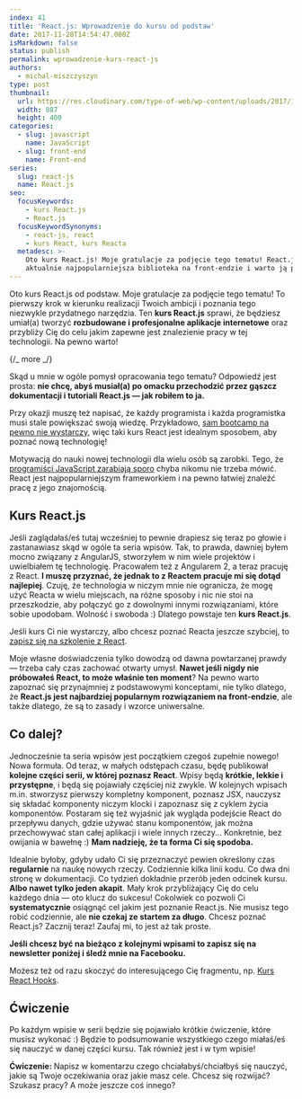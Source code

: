 ```yaml
---
index: 41
title: 'React.js: Wprowadzenie do kursu od podstaw'
date: 2017-11-28T14:54:47.000Z
isMarkdown: false
status: publish
permalink: wprowadzenie-kurs-react-js
authors:
  - michal-miszczyszyn
type: post
thumbnail:
  url: https://res.cloudinary.com/type-of-web/wp-content/uploads/2017/11/react-logo-1.png
  width: 887
  height: 400
categories:
  - slug: javascript
    name: JavaScript
  - slug: front-end
    name: Front-end
series:
  slug: react-js
  name: React.js
seo:
  focusKeywords:
    - kurs React.js
    - React.js
  focusKeywordSynonyms:
    - react-js, react
    - kurs React, kurs Reacta
  metadesc: >-
    Oto kurs React.js! Moje gratulacje za podjęcie tego tematu! React.js to
    aktualnie najpopularniejsza biblioteka na front-endzie i warto ją poznać!
---
```


Oto kurs React.js od podstaw. Moje gratulacje za podjęcie tego tematu! To pierwszy krok w kierunku realizacji Twoich ambicji i poznania tego niezwykle przydatnego narzędzia. Ten <strong>kurs React.js</strong> sprawi, że będziesz umiał(a) tworzyć <strong>rozbudowane i profesjonalne aplikacje internetowe</strong> oraz przybliży Cię do celu jakim zapewne jest znalezienie pracy w tej technologii. Na pewno warto!

{/_ more _/}

Skąd u mnie w ogóle pomysł opracowania tego tematu? Odpowiedź jest prosta: <strong>nie chcę, abyś musiał(a) po omacku przechodzić przez gąszcz dokumentacji i tutoriali React.js — jak robiłem to ja.</strong>

Przy okazji muszę też napisać, że każdy programista i każda programistka musi stale powiększać swoją wiedzę. Przykładowo, <a href="https://typeofweb.com/jak-kurs-programowania-ani-bootcamp-nie-zrobi-z-ciebie-programisty-w-dwa-miesiące/">sam bootcamp na pewno nie wystarczy</a>, więc taki kurs React jest idealnym sposobem, aby poznać nową technologię!

Motywacją do nauki nowej technologii dla wielu osób są zarobki. Tego, że <a href="https://nofluffjobs.com/blog/javascript-developer-zarobki-w-najwiekszych-polskich-miastach-infografika/">programiści JavaScript zarabiają sporo</a> chyba nikomu nie trzeba mówić. React jest najpopularniejszym frameworkiem i na pewno łatwiej znaleźć pracę z jego znajomością.

<h2>Kurs React.js</h2>

Jeśli zaglądałaś/eś tutaj wcześniej to pewnie drapiesz się teraz po głowie i zastanawiasz skąd w ogóle ta seria wpisów. Tak, to prawda, dawniej byłem mocno związany z AngularJS, stworzyłem w nim wiele projektów i uwielbiałem tę technologię. Pracowałem też z Angularem 2, a teraz pracuję z React. <strong>I muszę przyznać, że jednak to z Reactem pracuje mi się dotąd najlepiej</strong>. Czuję, że technologia w niczym mnie nie ogranicza, że mogę użyć Reacta w wielu miejscach, na różne sposoby i nic nie stoi na przeszkodzie, aby połączyć go z dowolnymi innymi rozwiązaniami, które sobie upodobam. Wolność i swoboda :) Dlatego powstaje ten <strong>kurs React.js</strong>.

Jeśli kurs Ci nie wystarczy, albo chcesz poznać Reacta jeszcze szybciej, to <a href="https://szkolenia.typeofweb.com/" target="_blank">zapisz się na szkolenie z React</a>.

Moje własne doświadczenia tylko dowodzą od dawna powtarzanej prawdy — trzeba cały czas zachować otwarty umysł. <strong>Nawet jeśli nigdy nie próbowałeś React, to może właśnie ten moment</strong>? Na pewno warto zapoznać się przynajmniej z podstawowymi konceptami, nie tylko dlatego, że <strong>React.js jest najbardziej popularnym rozwiązaniem na front-endzie</strong>, ale także dlatego, że są to zasady i wzorce uniwersalne.

<h2>Co dalej?</h2>

Jednocześnie ta seria wpisów jest początkiem czegoś zupełnie nowego! Nowa formuła. Od teraz, w małych odstępach czasu, będę publikował <strong>kolejne części serii, w której poznasz React</strong>. Wpisy będą <strong>krótkie, lekkie i przystępne</strong>, i będą się pojawiały częściej niż zwykle. W kolejnych wpisach m.in. stworzysz pierwszy kompletny komponent, poznasz JSX, nauczysz się składać komponenty niczym klocki i zapoznasz się z cyklem życia komponentów. Postaram się też wyjaśnić jak wygląda podejście React do przepływu danych, gdzie używać stanu komponentów, jak można przechowywać stan całej aplikacji i wiele innych rzeczy… Konkretnie, bez owijania w bawełnę :) <strong>Mam nadzieję, że ta forma Ci się spodoba.</strong>

Idealnie byłoby, gdyby udało Ci się przeznaczyć pewien określony czas <strong>regularnie</strong> na naukę nowych rzeczy. Codziennie kilka linii kodu. Co dwa dni stronę w dokumentacji. Co tydzień dokładnie przerób jeden odcinek kursu. <strong>Albo nawet tylko jeden akapit</strong>. Mały krok przybliżający Cię do celu każdego dnia — oto klucz do sukcesu! Cokolwiek co pozwoli Ci <strong>systematycznie</strong> osiągnąć cel jakim jest poznanie React.js. Nie musisz tego robić codziennie, ale <strong>nie czekaj ze startem za długo</strong>. Chcesz poznać React.js? Zacznij teraz! Zaufaj mi, to jest aż tak proste.

<strong>Jeśli chcesz być na bieżąco z kolejnymi wpisami to zapisz się na newsletter poniżej i śledź mnie na Facebooku.</strong>

Możesz też od razu skoczyć do interesującego Cię fragmentu, np. <a href="https://typeofweb.com/react-hooks-wprowadzenie-i-motywacja/">Kurs React Hooks</a>.

<h2>Ćwiczenie</h2>

Po każdym wpisie w serii będzie się pojawiało krótkie ćwiczenie, które musisz wykonać :) Będzie to podsumowanie wszystkiego czego miałaś/eś się nauczyć w danej części kursu. Tak również jest i w tym wpisie!

<strong>Ćwiczenie: </strong>Napisz w komentarzu czego chciałabyś/chciałbyś się nauczyć, jakie są Twoje oczekiwania oraz jakie masz cele. Chcesz się rozwijać? Szukasz pracy? A może jeszcze coś innego?
